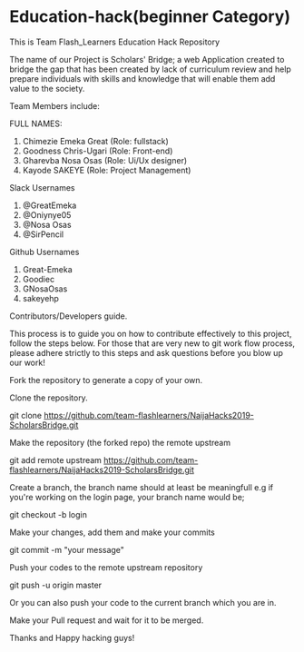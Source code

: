# Education-hack(beginner Category)
This is Team Flash_Learners Education Hack Repository

The name of our Project is Scholars' Bridge; a web Application created to bridge the gap that has been created by lack of curriculum review and help prepare individuals with skills and knowledge that will enable them add value to the society.

Team Members include:

FULL NAMES:                               
1. Chimezie Emeka Great (Role: fullstack)
2. Goodness Chris-Ugari	(Role: Front-end)	   				
3. Gharevba Nosa Osas   (Role: Ui/Ux designer)
4. Kayode SAKEYE	(Role: Project Management)

Slack Usernames 
1. @GreatEmeka
2. @Oniynye05
3. @Nosa Osas
4. @SirPencil


Github Usernames
1. Great-Emeka
2. Goodiec
3. GNosaOsas
4. sakeyehp


Contributors/Developers guide.

This process is to guide you on how to contribute effectively to this project, follow the steps below. For those that are very new to git work flow process, please adhere strictly to this steps and ask questions before you blow up our work!

Fork the repository to generate a copy of your own.

Clone the repository.

git clone https://github.com/team-flashlearners/NaijaHacks2019-ScholarsBridge.git

Make the repository (the forked repo) the remote upstream

git add remote upstream https://github.com/team-flashlearners/NaijaHacks2019-ScholarsBridge.git

Create a branch, the branch name should at least be meaningfull e.g if you're working on the login page, your branch name would be;

git checkout -b login

Make your changes, add them and make your commits

git commit -m "your message"

Push your codes to the remote upstream repository

git push -u origin master

Or you can also push your code to the current branch which you are in.

Make your Pull request and wait for it to be merged.


Thanks and Happy hacking guys!
